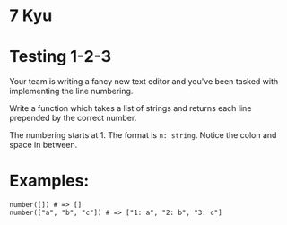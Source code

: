 # 7 Kyu
# Testing 1-2-3


Your team is writing a fancy new text editor and you've been tasked with implementing the line numbering.

Write a function which takes a list of strings and returns each line prepended by the correct number.

The numbering starts at 1. The format is ```n: string```. Notice the colon and space in between.


# Examples:

```
number([]) # => []
number(["a", "b", "c"]) # => ["1: a", "2: b", "3: c"]
```
